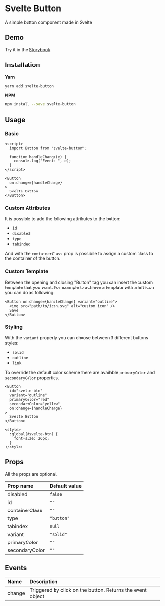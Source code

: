 # Svelte Button

A simple button component made in Svelte

## Demo

Try it in the [Storybook](https://main--6229ceda6f955d003a8e368d.chromatic.com)

## Installation

**Yarn**

```bash
yarn add svelte-button
```

**NPM**

```bash
npm install --save svelte-button
```

## Usage

### Basic

```svelte
<script>
  import Button from "svelte-button";

  function handleChange(e) {
    console.log("Event: ", e);
  }
</script>

<Button
  on:change={handleChange}
>
  Svelte Button
</Button>
```

### Custom Attributes

It is possible to add the following attributes to the button:

- `id`
- `disabled`
- `type`
- `tabindex`

And with the `containerClass` prop is possibile to assign a custom class to the container of the button.

### Custom Template

Between the opening and closing "Button" tag you can insert the custom template that you want.
For example to achieve a template with a left icon you can do as following:

```svelte
<Button on:change={handleChange} variant="outline">
  <img src="path/to/icon.svg" alt="custom icon" />
  Save
</Button>
```

### Styling

With the `variant` property you can choose between 3 different buttons styles:

- `solid`
- `outline`
- `link`

To override the default color scheme there are available `primaryColor` and `secondaryColor` properties.

```svelte
<Button
  id="svelte-btn"
  variant="outline"
  primaryColor="red"
  secondaryColor="yellow"
  on:change={handleChange}
>
  Svelte Button
</Button>

<style>
  :global(#svelte-btn) {
    font-size: 26px;
  }
</style>
```

## Props

All the props are optional.

| Prop name      | Default value |
| :------------- | :------------ |
| disabled       | `false`       |
| id             | `""`          |
| containerClass | `""`          |
| type           | `"button"`    |
| tabindex       | `null`        |
| variant        | `"solid"`     |
| primaryColor   | `""`          |
| secondaryColor | `""`          |


## Events

| Name   | Description                                                |
| :----- | :--------------------------------------------------------- |
| change | Triggered by click on the button. Returns the event object |
